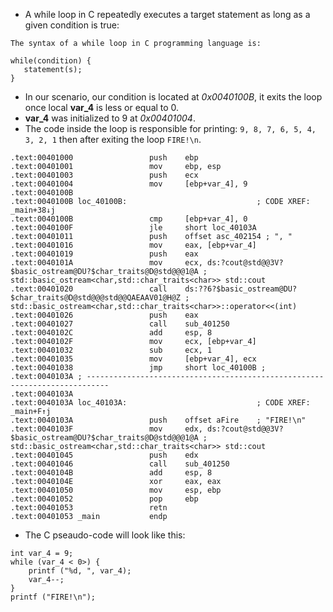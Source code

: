 * A while loop in C repeatedly executes a target statement as long as a given condition is true:
```
The syntax of a while loop in C programming language is:

while(condition) {
   statement(s);
}
```
* In our scenario, our condition is located at _0x0040100B_, it exits the loop once local __var_4__ is less or equal to 0.
* __var_4__ was initialized to 9 at _0x00401004_.
* The code inside the loop is responsible for printing: ```9, 8, 7, 6, 5, 4, 3, 2, 1``` then after exiting the loop ```FIRE!\n```.
```
.text:00401000                 push    ebp
.text:00401001                 mov     ebp, esp
.text:00401003                 push    ecx
.text:00401004                 mov     [ebp+var_4], 9
.text:0040100B
.text:0040100B loc_40100B:                             ; CODE XREF: _main+38↓j
.text:0040100B                 cmp     [ebp+var_4], 0
.text:0040100F                 jle     short loc_40103A
.text:00401011                 push    offset asc_402154 ; ", "
.text:00401016                 mov     eax, [ebp+var_4]
.text:00401019                 push    eax
.text:0040101A                 mov     ecx, ds:?cout@std@@3V?$basic_ostream@DU?$char_traits@D@std@@@1@A ; std::basic_ostream<char,std::char_traits<char>> std::cout
.text:00401020                 call    ds:??6?$basic_ostream@DU?$char_traits@D@std@@@std@@QAEAAV01@H@Z ; std::basic_ostream<char,std::char_traits<char>>::operator<<(int)
.text:00401026                 push    eax
.text:00401027                 call    sub_401250
.text:0040102C                 add     esp, 8
.text:0040102F                 mov     ecx, [ebp+var_4]
.text:00401032                 sub     ecx, 1
.text:00401035                 mov     [ebp+var_4], ecx
.text:00401038                 jmp     short loc_40100B ; 
.text:0040103A ; ---------------------------------------------------------------------------
.text:0040103A
.text:0040103A loc_40103A:                             ; CODE XREF: _main+F↑j
.text:0040103A                 push    offset aFire    ; "FIRE!\n"
.text:0040103F                 mov     edx, ds:?cout@std@@3V?$basic_ostream@DU?$char_traits@D@std@@@1@A ; std::basic_ostream<char,std::char_traits<char>> std::cout
.text:00401045                 push    edx
.text:00401046                 call    sub_401250
.text:0040104B                 add     esp, 8
.text:0040104E                 xor     eax, eax
.text:00401050                 mov     esp, ebp
.text:00401052                 pop     ebp
.text:00401053                 retn
.text:00401053 _main           endp
```
* The C pseaudo-code will look like this:
```
int var_4 = 9;
while (var_4 < 0>) {
    printf ("%d, ", var_4);
    var_4--;
}
printf ("FIRE!\n");
```